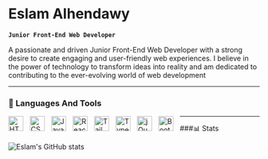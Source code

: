 # Eslam Alhendawy 

**`Junior Front-End Web Developer`**

A passionate and driven Junior Front-End Web Developer with a strong desire to create engaging and user-friendly web experiences. I believe in the power of technology to transform ideas into reality and am dedicated to contributing to the ever-evolving world of web development

---

### 🧰 Languages And Tools

<img align="left" alt="HTML" width="30px" style="padding-right: 10px" src="https://cdn.jsdelivr.net/gh/devicons/devicon/icons/html5/html5-original.svg" />
<img align="left" alt="CSS" width="30px" style="padding-right: 10px"  src="https://cdn.jsdelivr.net/gh/devicons/devicon/icons/css3/css3-original.svg" />
<img align="left" alt="JavaScript" width="30px" style="padding-right: 10px" src="https://cdn.jsdelivr.net/gh/devicons/devicon/icons/javascript/javascript-original.svg" />
<img align="left" alt="ReactJS" width="30px" style="padding-right: 10px" src="https://cdn.jsdelivr.net/gh/devicons/devicon/icons/react/react-original.svg" />
<img align="left" alt="TailwindCSS" width="30px" style="padding-right: 10px" src="https://cdn.jsdelivr.net/gh/devicons/devicon/icons/tailwindcss/tailwindcss-plain.svg" />
<img align="left" alt="Typescript" width="30px" style="padding-right: 10px" src="https://cdn.jsdelivr.net/gh/devicons/devicon/icons/typescript/typescript-original.svg" />
<img align="left" alt="jQuery" width="30px" style="padding-right: 10px" src="https://cdn.jsdelivr.net/gh/devicons/devicon/icons/jquery/jquery-plain-wordmark.svg" />
<img align="left" alt="Bootstrap" width="30px" style="padding-right: 10px" src="https://cdn.jsdelivr.net/gh/devicons/devicon/icons/bootstrap/bootstrap-original.svg" />

---

###📊 Stats

![Eslam's GitHub stats](https://github-readme-stats.vercel.app/api?username=eslamalhendawy&show_icons=true&theme=dracula)
<!--
**eslamalhendawy/eslamalhendawy** is a ✨ _special_ ✨ repository because its `README.md` (this file) appears on your GitHub profile.

Here are some ideas to get you started:

- 🔭 I’m currently working on ...
- 🌱 I’m currently learning ...
- 👯 I’m looking to collaborate on ...
- 🤔 I’m looking for help with ...
- 💬 Ask me about ...
- 📫 How to reach me: ...
- 😄 Pronouns: ...
- ⚡ Fun fact: ...
-->
